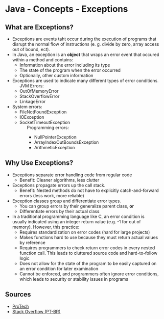 # Java - Concepts - Exceptions

## What are Exceptions?

<ul>
	<li> Exceptions are events taht occur during the execution of programs that disrupt the   normal flow of instructions (e. g. divide by zero, array access out of bound, ect).
  </li>
  <li>
    In Java, an exception is an <b>object</b> that wraps an error event that occured within a method and contains:
		<ul>
			<li> Information about the error including its type</li>
			<li> The state of the program when the error occurred</li>
			<li> Optionally, other custom information</li>
		</ul>	
	</li>
  <li>
    Exceptions are used to indicate many different types of error conditions.
    <ul> JVM Errors:
      <li>OutOfMemoryError</li>
      <li>StackOverflowError</li>
      <li>LinkageError</li>
    </ul>
  </li>
  <li>
    System errors:
    <ul>
      <li>FileNotFoundException</li>
      <li>IOException</li>
      <li>SocketTimeoutException
          <ul>
            Programming errors:
                <ul>
                    <li>NullPointerException</li>
                    <li>ArrayIndexOutBoundsException</li>
                    <li>ArithmeticException</li>
                </ul>
          </ul>
      </li>
    </ul>
  </li>
</ul>


## Why Use Exceptions?

<ul>
	<li> Exceptions separate error handling code from regular code
		<ul>
			<li>Benefit: Cleaner algorithms, less clutter</li>
		</ul>	
	</li>
	<li> Exceptions propagate errors up the call stack.
		<ul>
			<li>Benefit: Nested methods do not have to explicitly catch-and-forward errors (less work, more reliable)</li>
		</ul>	
	</li>
	<li> Exception classes group and differentiate error types.
		<ul>
			<li>You can group errors by their generalize parent class, <b>or</b></li>
			<li>Differentiate errors by their actual class</li>
		</ul>	
	</li>
	<li> 
			In a traditional programming language like C, an error condition is usually indicated using an integer return value (e.g. -1 for out of memory). However, this practice:
			<ul>
				<li>Requires standardization on error codes (hard for large projects)</li>
				<li>Makes functions hard to use because they must return actual values by reference</li>
				<li>Requires programmers to check return error codes in every nested function call. This leads to cluttered source code and hard-to-follow logic</li>
				<li>Does not allow for the state of the program to be easily captured on an error condition for later examination</li>
				<li>Cannot be enforced, and programmers often ignore error conditions, which leads to security or stability issues in programs</li>
			</ul>	
		</li>
</ul>











## Sources


<ul>
  <li><a href="https://www.protechtraining.com/content/java_fundamentals_tutorial-exceptions">ProTech</a></li>
  <li><a href="https://pt.stackoverflow.com/questions/63617/o-que-%C3%A9-a-nullpointerexception-e-quais-s%C3%A3o-suas-principais-causas">Stack Overflow (PT-BR)</a></li>	
</ul>


